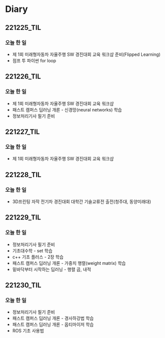 # Diary

## 221225_TIL
### 오늘 한 일
* 제 1회 미래형자동차 자율주행 SW 경진대회 교육 워크샵 준비(Flipped Learning)
* 점프 투 파이썬 for loop

## 221226_TIL
### 오늘 한 일
* 제 1회 미래형자동차 자율주행 SW 경진대회 교육 워크샵
* 패스트 캠퍼스 딥러닝 개론 - 신경망(neural networks) 학습
* 정보처리기사 필기 준비

## 221227_TIL
### 오늘 한 일
* 제 1회 미래형자동차 자율주행 SW 경진대회 교육 워크샵

## 221228_TIL
### 오늘 한 일
* 3D프린팅 자작 전기차 경진대회 대학간 기술교류전 출전(청주대, 동양미래대)

## 221229_TIL
### 오늘 한 일
* 정보처리기사 필기 준비
* 기초대수학 - set 학습
* c++ 기초 플러스 - 2장 학습
* 패스트 캠퍼스 딥러닝 개론 - 가중치 행렬(weight matrix) 학습
* 밑바닥부터 시작하는 딥러닝 - 행렬 곱, 내적

## 221230_TIL
### 오늘 한 일
* 정보처리기사 필기 준비
* 패스트 캠퍼스 딥러닝 개론 - 경사하강법 학습
* 패스트 캠퍼스 딥러닝 개론 - 옵티마이저 학습
* ROS 기초 사용법